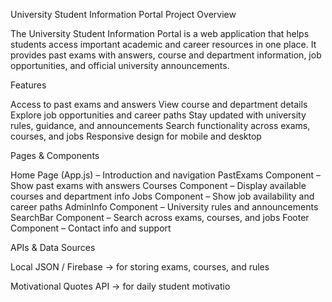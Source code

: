 University Student Information Portal
 Project Overview

The University Student Information Portal is a web application that helps students access important academic and career resources in one place. It provides past exams with answers, course and department information, job opportunities, and official university announcements.

 Features

 Access to past exams and answers
 View course and department details
 Explore job opportunities and career paths
 Stay updated with university rules, guidance, and announcements
Search functionality across exams, courses, and jobs
 Responsive design for mobile and desktop

Pages & Components

Home Page (App.js) – Introduction and navigation
PastExams Component – Show past exams with answers
Courses Component – Display available courses and department info
Jobs Component – Show job availability and career paths
AdminInfo Component – University rules and announcements
SearchBar Component – Search across exams, courses, and jobs
Footer Component – Contact info and support

APIs & Data Sources

Local JSON / Firebase → for storing exams, courses, and rules

Motivational Quotes API → for daily student motivatio